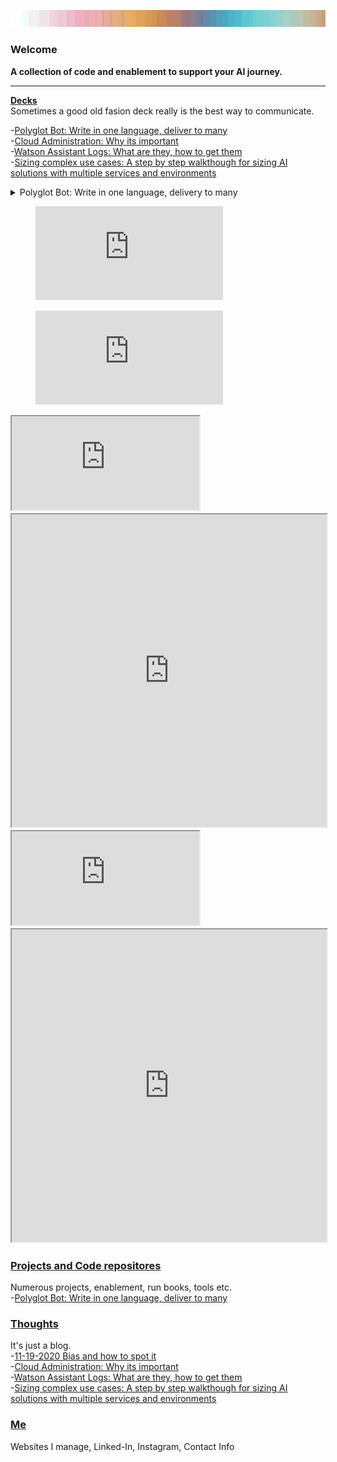 ![Alt text](https://raw.githubusercontent.com/Christophercrane/chris/master/images/Copy%20of%20Spagetti%20Western%20Sundown%20on%20Easter.jpg "Optional title")

### Welcome  
**A collection of code and enablement to support your AI journey.**  
___


**[Decks](https://github.com/markdown-it/markdown-it-emoji)**  
Sometimes a good old fasion deck really is the best way to communicate.   
  
-[Polyglot Bot: Write in one language, deliver to many](https://github.com/Christophercrane/Polyglot-Bot/blob/master/polyglotbot.pdf)  
-[Cloud Administration: Why its important](https://github.com/markdown-it/markdown-it-emoji)  
-[Watson Assistant Logs: What are they, how to get them](https://github.com/markdown-it/markdown-it-emoji)  
-[Sizing complex use cases: A step by step walkthough for sizing AI solutions with multiple services and environments](https://github.com/markdown-it/markdown-it-emoji)  

<details>
  <summary markdown="span">Polyglot Bot: Write in one language, delivery to many</summary>
  
  <iframe src="https://github.com/Christophercrane/Polyglot-Bot/raw/master/polyglotbot.pdf" width="100%" height="500px"></iframe>

  -[Polyglot Bot: Write in one language, deliver to many](https://github.com/Christophercrane/Polyglot-Bot/blob/master/polyglotbot.pdf) 
  
  This is the detailed text.

</details>

<!-- blank line -->
<figure class="video_container">
  <iframe src="https://www.youtube.com/embed/enMumwvLAug" frameborder="0" allowfullscreen="true"> </iframe>
</figure>
<!-- blank line -->

<!-- blank line -->
<figure class="video_container">
  <iframe src="https://github.com/Christophercrane/Polyglot-Bot/blob/master/polyglotbot.pdf" frameborder="0" allowfullscreen="true"> </iframe>
</figure>
<!-- blank line -->

<iframe src="https://github.com/Christophercrane/Polyglot-Bot/blob/master/polyglotbot.pdf"></iframe>

<iframe src="https://github.com/Christophercrane/Polyglot-Bot/blob/master/polyglotbot.pdf" width="100%" height="500px">
    </iframe>


<iframe src="https://github.com/Christophercrane/Polyglot-Bot/raw/master/polyglotbot.pdf"></iframe>

<iframe src="https://github.com/Christophercrane/Polyglot-Bot/raw/master/polyglotbot.pdf" width="100%" height="500px"></iframe>


### [Projects and Code repositores](https://github.com/markdown-it/markdown-it-emoji)
Numerous projects, enablement, run books, tools etc.  
-[Polyglot Bot: Write in one language, deliver to many](https://github.com/Christophercrane/Polyglot-Bot)  

  
  
### [Thoughts](https://github.com/markdown-it/markdown-it-emoji)
It's just a blog.  
-[11-19-2020 Bias and how to spot it](https://github.com/markdown-it/markdown-it-emoji)  
-[Cloud Administration: Why its important](https://github.com/markdown-it/markdown-it-emoji)  
-[Watson Assistant Logs: What are they, how to get them](https://github.com/markdown-it/markdown-it-emoji)  
-[Sizing complex use cases: A step by step walkthough for sizing AI solutions with multiple services and environments](https://github.com/markdown-it/markdown-it-emoji)



### [Me](https://github.com/markdown-it/markdown-it-emoji)
Websites I manage, Linked-In, Instagram, Contact Info 

